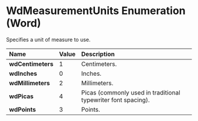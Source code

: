 
# WdMeasurementUnits Enumeration (Word)

Specifies a unit of measure to use.



|**Name**|**Value**|**Description**|
|:-----|:-----|:-----|
|**wdCentimeters**|1|Centimeters.|
|**wdInches**|0|Inches.|
|**wdMillimeters**|2|Millimeters.|
|**wdPicas**|4|Picas (commonly used in traditional typewriter font spacing).|
|**wdPoints**|3|Points.|

